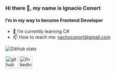 ### Hi there 👋, my name is Ignacio Conort
#### I’m in my way to become Frontend Developer


- 🌱 I’m currently learning C# 
- 📫 How to reach me: nachoconort@gmail.com 


![GitHub stats](https://github-readme-stats.vercel.app/api?username=NachoConort&show_icons=true) 


[<img src='https://cdn.jsdelivr.net/npm/simple-icons@3.0.1/icons/github.svg' alt='github' height='40'>](https://github.com/NachoConort)  [<img src='https://cdn.jsdelivr.net/npm/simple-icons@3.0.1/icons/linkedin.svg' alt='linkedin' height='40'>](https://www.linkedin.com/in/ignacio-conort-4228a2255/)
